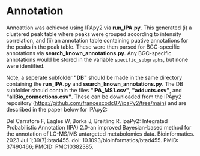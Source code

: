 # Annotation 
Annoattion was achieved using IPApy2 via **run_IPA.py**.  This generated (i) a clustered peak table where peaks were grouped according to intensity correlation, and (ii) an annotation table containing puative annotations for the peaks in the peak table.  These were then parsed for BGC-specific annotations via **search_known_annotations.py**.  Any BGC-specific annotations would be stored in the variable ```specific_subgraphs```, but none were identified. 

Note, a seperate subfolder **"DB"** should be made in the same directory containing the **run_IPA.py** and **search_known_annotations.py**.  The DB subfolder should contain the files **"IPA_MS1.csv"**, **"adducts.csv"**, and **"allBio_connections.csv"**.  These can be downloaded from the IPApy2 repository (https://github.com/francescodc87/ipaPy2/tree/main) and are described in the paper below for IPApy2:

Del Carratore F, Eagles W, Borka J, Breitling R. ipaPy2: Integrated Probabilistic Annotation (IPA) 2.0-an improved Bayesian-based method for the annotation of LC-MS/MS untargeted metabolomics data. Bioinformatics. 2023 Jul 1;39(7):btad455. doi: 10.1093/bioinformatics/btad455. PMID: 37490466; PMCID: PMC10382385.
